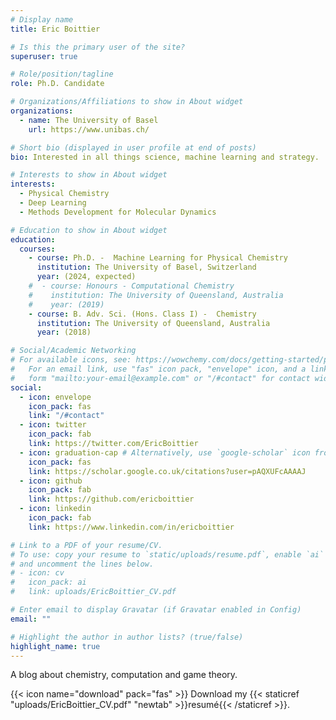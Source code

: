 ```yaml
---
# Display name
title: Eric Boittier

# Is this the primary user of the site?
superuser: true

# Role/position/tagline
role: Ph.D. Candidate

# Organizations/Affiliations to show in About widget
organizations:
  - name: The University of Basel
    url: https://www.unibas.ch/

# Short bio (displayed in user profile at end of posts)
bio: Interested in all things science, machine learning and strategy.

# Interests to show in About widget
interests:
  - Physical Chemistry
  - Deep Learning
  - Methods Development for Molecular Dynamics

# Education to show in About widget
education:
  courses:
    - course: Ph.D. -  Machine Learning for Physical Chemistry
      institution: The University of Basel, Switzerland
      year: (2024, expected)
    #  - course: Honours - Computational Chemistry
    #    institution: The University of Queensland, Australia
    #    year: (2019)
    - course: B. Adv. Sci. (Hons. Class I) -  Chemistry
      institution: The University of Queensland, Australia
      year: (2018)

# Social/Academic Networking
# For available icons, see: https://wowchemy.com/docs/getting-started/page-builder/#icons
#   For an email link, use "fas" icon pack, "envelope" icon, and a link in the
#   form "mailto:your-email@example.com" or "/#contact" for contact widget.
social:
  - icon: envelope
    icon_pack: fas
    link: "/#contact"
  - icon: twitter
    icon_pack: fab
    link: https://twitter.com/EricBoittier
  - icon: graduation-cap # Alternatively, use `google-scholar` icon from `ai` icon pack
    icon_pack: fas
    link: https://scholar.google.co.uk/citations?user=pAQXUFcAAAAJ
  - icon: github
    icon_pack: fab
    link: https://github.com/ericboittier
  - icon: linkedin
    icon_pack: fab
    link: https://www.linkedin.com/in/ericboittier

# Link to a PDF of your resume/CV.
# To use: copy your resume to `static/uploads/resume.pdf`, enable `ai` icons in `params.toml`,
# and uncomment the lines below.
# - icon: cv
#   icon_pack: ai
#   link: uploads/EricBoittier_CV.pdf

# Enter email to display Gravatar (if Gravatar enabled in Config)
email: ""

# Highlight the author in author lists? (true/false)
highlight_name: true
---
```


A blog about chemistry, computation and game theory.

<!-- I'm a Ph.D. candidate working under the supervision of Prof. Markus Meuwly and Prof. O. Anatole von Lilienfeld. -->

{{< icon name="download" pack="fas" >}} Download my {{< staticref "uploads/EricBoittier_CV.pdf" "newtab" >}}resumé{{< /staticref >}}.
